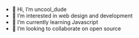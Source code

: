 - 👋 Hi, I’m uncool_dude
- 👀 I’m interested in web design and development
- 🌱 I’m currently learning Javascript
- 💞️ I’m looking to collaborate on open source


<!---
Giorgosk94/Giorgosk94 is a ✨ special ✨ repository because its `README.md` (this file) appears on your GitHub profile.
You can click the Preview link to take a look at your changes.
--->
